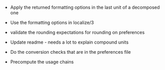 * Apply the returned formatting options in the last unit of a decomposed one

* Use the formatting options in localize/3

* validate the rounding expectations for rounding on preferences

* Update readme - needs a lot to explain compound units

* Do the conversion checks that are in the preferences file

* Precompute the usage chains


